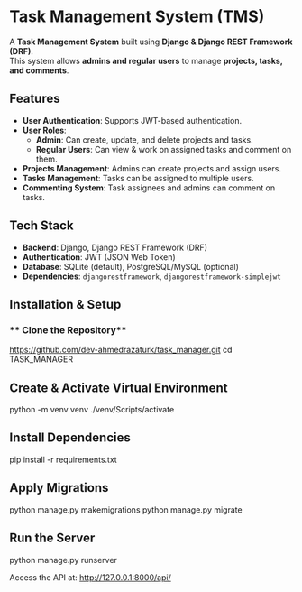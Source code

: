 # Task Management System (TMS)

A **Task Management System** built using **Django & Django REST Framework (DRF)**.  
This system allows **admins and regular users** to manage **projects, tasks, and comments**.

## Features
- **User Authentication**: Supports JWT-based authentication.
- **User Roles**:
  - **Admin**: Can create, update, and delete projects and tasks.
  - **Regular Users**: Can view & work on assigned tasks and comment on them.
- **Projects Management**: Admins can create projects and assign users.
- **Tasks Management**: Tasks can be assigned to multiple users.
- **Commenting System**: Task assignees and admins can comment on tasks.

## **Tech Stack**
- **Backend**: Django, Django REST Framework (DRF)
- **Authentication**: JWT (JSON Web Token)
- **Database**: SQLite (default), PostgreSQL/MySQL (optional)
- **Dependencies**: `djangorestframework`, `djangorestframework-simplejwt`

## **Installation & Setup**

### ** Clone the Repository**
https://github.com/dev-ahmedrazaturk/task_manager.git
cd TASK_MANAGER


## Create & Activate Virtual Environment

python -m venv venv
./venv/Scripts/activate


## Install Dependencies

pip install -r requirements.txt


## Apply Migrations

python manage.py makemigrations
python manage.py migrate


## Run the Server

python manage.py runserver


Access the API at: http://127.0.0.1:8000/api/

